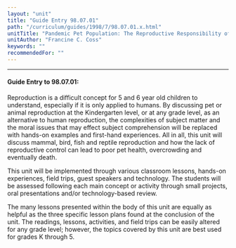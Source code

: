 ```yaml
---
layout: "unit"
title: "Guide Entry 98.07.01"
path: "/curriculum/guides/1998/7/98.07.01.x.html"
unitTitle: "Pandemic Pet Population: The Reproductive Responsibility of Pet Owners"
unitAuthor: "Francine C. Coss"
keywords: ""
recommendedFor: ""
---
```

<body>
<hr/>
 <h4>
  Guide Entry to 98.07.01:
 </h4>
 Reproduction is a difficult concept for 5 and 6 year old children to understand, especially if it is only applied to humans.  By discussing pet or animal reproduction at the Kindergarten level, or at any grade level, as an alternative to human reproduction, the complexities of subject matter and the moral issues that may effect subject comprehension will be replaced with hands-on examples and first-hand experiences.  All in all, this unit will discuss mammal, bird, fish and reptile reproduction and how the lack of reproductive control can lead to poor pet health, overcrowding and eventually death.
 <p>
  This unit will be implemented through various classroom lessons, hands-on experiences, field trips, guest speakers and technology.  The students will be assessed following each main concept or activity through small projects, oral presentations and/or technology-based review.
 </p>
 <p>
  The many lessons presented within the body of this unit are equally as helpful as the three specific lesson plans found at the conclusion of the unit.  The readings, lessons, activities, and field trips can be easily altered for any grade level; however, the topics covered by this unit are best used for grades K through 5.
 </p>

</body>